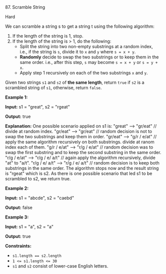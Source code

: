 87\. Scramble String

Hard

We can scramble a string s to get a string t using the following algorithm:

1.  If the length of the string is 1, stop.
2.  If the length of the string is > 1, do the following:
    *   Split the string into two non-empty substrings at a random index, i.e., if the string is `s`, divide it to `x` and `y` where `s = x + y`.
    *   **Randomly** decide to swap the two substrings or to keep them in the same order. i.e., after this step, `s` may become `s = x + y` or `s = y + x`.
    *   Apply step 1 recursively on each of the two substrings `x` and `y`.

Given two strings `s1` and `s2` of **the same length**, return `true` if `s2` is a scrambled string of `s1`, otherwise, return `false`.

**Example 1:**

**Input:** s1 = "great", s2 = "rgeat"

**Output:** true

**Explanation:** One possible scenario applied on s1 is: "great" --> "gr/eat" // divide at random index. "gr/eat" --> "gr/eat" // random decision is not to swap the two substrings and keep them in order. "gr/eat" --> "g/r / e/at" // apply the same algorithm recursively on both substrings. divide at ranom index each of them. "g/r / e/at" --> "r/g / e/at" // random decision was to swap the first substring and to keep the second substring in the same order. "r/g / e/at" --> "r/g / e/ a/t" // again apply the algorithm recursively, divide "at" to "a/t". "r/g / e/ a/t" --> "r/g / e/ a/t" // random decision is to keep both substrings in the same order. The algorithm stops now and the result string is "rgeat" which is s2. As there is one possible scenario that led s1 to be scrambled to s2, we return true. 

**Example 2:**

**Input:** s1 = "abcde", s2 = "caebd"

**Output:** false 

**Example 3:**

**Input:** s1 = "a", s2 = "a"

**Output:** true 

**Constraints:**

*   `s1.length == s2.length`
*   `1 <= s1.length <= 30`
*   `s1` and `s2` consist of lower-case English letters.
